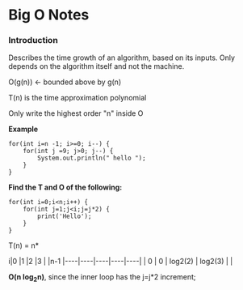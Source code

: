 # Big O Notes

### Introduction
Describes the time growth of an algorithm, based on its inputs. Only depends on the algorithm itself and not the machine.

O(g(n)) <- bounded above by g(n)

T(n) is the time approximation polynomial

Only write the highest order "n" inside O

**Example**

```
for(int i=n -1; i>=0; i--) {
	for(int j =9; j>0; j--) {
		System.out.println(" hello ");
	}
}
```


**Find the T and O of the following:**
```
for(int i=0;i<n;i++) {
	for(int j=1;j<i;j=j*2) {
		print('Hello');
	}
}
```


T(n) = n*

i|0  |1   |2   |3   |   |n-1
|----|----|----|----|----|
|  0 | 0  |  log2(2) | log2(3)  |   |



**O(n log<sub>2</sub>n)**, since the inner loop has the j=j*2 increment;